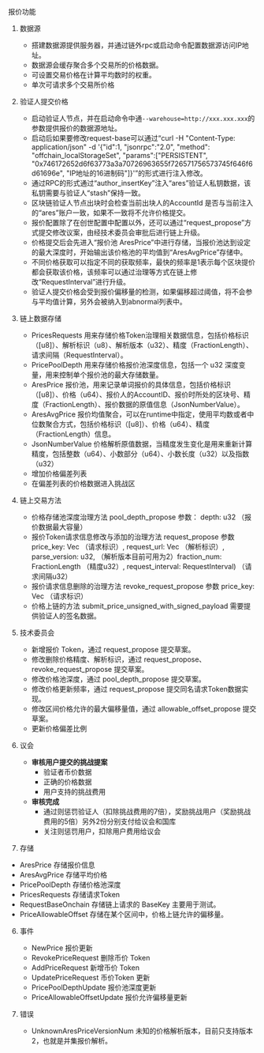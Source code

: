 报价功能
1. 数据源
   
   * 搭建数据源提供服务器，并通过链外rpc或启动命令配置数据源访问IP地址。
   * 数据源会缓存聚合多个交易所的价格数据。
   * 可设置交易价格在计算平均数时的权重。
   * 单次可请求多个交易所价格
   
2. 验证人提交价格
   
   * 启动验证人节点，并在启动命令中通`--warehouse=http://xxx.xxx.xxx`的参数提供报价的数据源地址。
   * 启动后如果要修改request-base可以通过“curl -H "Content-Type: application/json" -d '{"id":1, "jsonrpc":"2.0", "method": "offchain_localStorageSet", "params":["PERSISTENT", "0x746172652d6f63773a3a70726963655f726571756573745f646f6d61696e", "IP地址的16进制码"]}'”的形式进行注入修改。
   * 通过RPC的形式通过“author_insertKey”注入“ares”验证人私钥数据，该私钥需要与验证人“stash”保持一致。
   * 区块链验证人节点出块时会检查当前出块人的AccountId 是否与当前注入的“ares”账户一致，如果不一致将不允许价格提交。
   * 报价配置除了在创世配置中配置以外，还可以通过“request_propose”方式提交修改议案，由经技术委员会审批后进行链上升级。
   * 价格提交后会先进入“报价池 AresPrice”中进行存储，当报价池达到设定的最大深度时，开始输出该价格池的平均值到“AresAvgPrice”存储中。
   * 不同价格获取可以指定不同的获取频率，最快的频率是1表示每个区块提价都会获取该价格，该频率可以通过治理等方式在链上修改“RequestInterval”进行升级。
   * 验证人提交价格会受到报价偏移量的检测，如果偏移超过阈值，将不会参与平均值计算，另外会被纳入到abnormal列表中。

3. 链上数据存储
   
   * PricesRequests 用来存储价格Token治理相关数据信息，包括价格标识（[u8]）、解析标识（u8）、解析版本（u32）、精度（FractionLength）、请求间隔（RequestInterval）。
   * PricePoolDepth 用来存储价格报价池深度信息，包括一个 u32 深度变量，用来控制单个报价池的最大存储数量。
   * AresPrice 报价池，用来记录单词报价的具体信息，包括价格标识（[u8]）、价格（u64）、报价人的AccountID、报价时所处的区块号、精度（FractionLength）、报价数据的原值信息（JsonNumberValue）。
   * AresAvgPrice 报价均值聚合，可以在runtime中指定，使用平均数或者中位数聚合方式，包括价格标识（[u8]）、价格（u64）、精度（FractionLength）信息。
   * JsonNumberValue 价格解析原值数据，当精度发生变化是用来重新计算精度，包括整数（u64）、小数部分（u64）、小数长度（u32）以及指数（u32）
   * 增加价格偏差列表
   * 在偏差列表的价格数据进入挑战区


4. 链上交易方法
   
   * 价格存储池深度治理方法 pool_depth_propose 参数： depth: u32 （报价数据最大容量）
   * 报价Token请求信息修改与添加的治理方法 request_propose 参数 price_key: Vec<u8> （请求标识）, request_url: Vec<u8> （解析标识）, parse_version: u32, （解析版本目前可用为2）fraction_num: FractionLength （精度u32）, request_interval: RequestInterval) （请求间隔u32）
   * 报价请求信息删除的治理方法 revoke_request_propose 参数 price_key: Vec<u8> （请求标识）
   * 价格上链的方法 submit_price_unsigned_with_signed_payload 需要提供验证人的签名数据。
   
5. 技术委员会
   
   * 新增报价 Token，通过 request_propose 提交草案。
   * 修改删除价格精度、解析标识，通过 request_propose、 revoke_request_propose 提交草案。
   * 修改价格池深度，通过 pool_depth_propose 提交草案。
   * 修改价格更新频率，通过 request_propose 提交同名请求Token数据实现。
   * 修改区间价格允许的最大偏移量值，通过 allowable_offset_propose 提交草案。
   * 更新价格偏差比例
   
6. 议会
   
   * **审核用户提交的挑战提案**
     * 验证者币价数据
     * 正确的价格数据
     * 用户支持的挑战费用
   * **审核完成**
     * 通过则惩罚验证人（扣除挑战费用的7倍），奖励挑战用户（奖励挑战费用的5倍）另外2份分别支付给议会和国库
     * 关注则惩罚用户，扣除用户费用给议会

7. 存储

  * AresPrice 存储报价信息
  * AresAvgPrice 存储平均价格
  * PricePoolDepth 存储价格池深度
  * PricesRequests 存储请求Token
  * RequestBaseOnchain 存储链上请求的 BaseKey 主要用于测试。
  * PriceAllowableOffset 存储在某个区间中，价格上链允许的偏移量。

6. 事件
  
    * NewPrice 报价更新
    * RevokePriceRequest 删除币价 Token
    * AddPriceRequest 新增币价 Token
    * UpdatePriceRequest 币价Token 更新
    * PricePoolDepthUpdate 报价池深度更新
    * PriceAllowableOffsetUpdate 报价允许偏移量更新

7. 错误
   
    * UnknownAresPriceVersionNum 未知的价格解析版本，目前只支持版本2，也就是并集报价解析。
